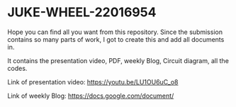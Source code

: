 # JUKE-WHEEL-22016954
Hope you can find all you want from this repository. Since the submission contains so many parts of work, I got to create this and add all documents in. 

It contains the presentation video, PDF, weekly Blog, Circuit diagram, all the codes.

Link of presentation video:   https://youtu.be/LU1OU6uC_o8
  
Link of weekly Blog:  https://docs.google.com/document/
